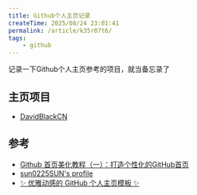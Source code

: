 ```yaml
---
title: Github个人主页记录
createTime: 2025/08/24 23:01:41
permalink: /article/k35r07t6/
tags: 
    - github
---
```


记录一下Github个人主页参考的项目，就当备忘录了

<!-- more -->
## 主页项目
- [DavidBlackCN](https://github.com/DavidBlackCN/DavidBlackCN)

## 参考
- [Github 首页美化教程（一）：打造个性化的GitHub首页](https://zhuanlan.zhihu.com/p/454597068)
- [sun0225SUN's profile](https://github.com/sun0225SUN/sun0225SUN)
- [✨ 优雅动感的 GitHub 个人主页模板 ✨](https://github.com/zyh3699/awesome-github-readme-profile)